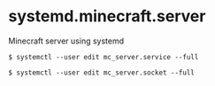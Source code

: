 # systemd.minecraft.server
Minecraft server using systemd

`$ systemctl --user edit mc_server.service --full`

`$ systemctl --user edit mc_server.socket --full`
